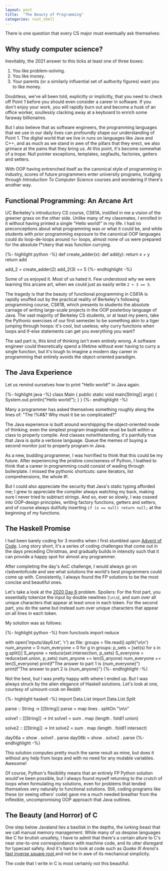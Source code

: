 ```yaml
---
layout: post
title:  "The Beauty of Programming"
categories: rust_shell
---
```


There is one question that every CS major must eventually ask themselves:

## Why study computer science?

Inevitably, the 2021 answer to this ticks at least one of three boxes:

1. You like problem-solving.
2. You like money.
3. Your parents (or a similarly influential set of authority figures) want you to like money.

Doubtless, we've all been told, explicitly or implicitly,
that you need to check off Point 1 before you should
even consider a career in software. 
If you don't enjoy your work, you will rapidly burn out
and become a husk of an office worker, soullessly
clacking away at a keyboard to enrich some faraway
billionaires.

But I also believe that
as software engineers, the programming languages that 
we use in our daily lives can profoundly shape our
understanding of Point 1. The digital world that
we live in runs on languages like Java and C++,
and as much as we stand in awe of the pillars
that they erect, we also grimace at the pains
that they bring us. At this point, it's become
somewhat of a trope: Null pointer exceptions,
templates, segfaults, factories, getters and setters.

With OOP having entrenched itself as the canonical
style of programming in industry, scores of future
programmers enter university programs, trudging
through *Introduction To Computer Science* courses
and wondering if there's another way.

## Functional Programming: An Arcane Art

UC Berkeley's introductory CS course, CS61A,
instilled in me a vision of the greener grass
on the other side. Unlike many of my classmates,
I enrolled in it without having printed a single
"Hello world!" in my life. I had no preconceptions
about what programming was or what it could be,
and while students with prior programming
exposure to the canonical OOP languages could do 
loop-de-loops around `for` loops,
almost none of us were prepared for the absolute
f*ckery that was function currying.

{%- highlight python -%}
def create_adder(x):
    def add(y):
        return x + y
    return add 

add_2 = create_adder(2)
add_2(3) == 5
{%- endhighlight -%}

Some of us enjoyed it. Most of us hated it. Few
understood *why* we were learning this arcane
art, when we could just as easily write `2 + 3 == 5`.

The tragedy is that the beauty of functional programming
in CS61A is rapidly snuffed out by the practical reality
of Berkeley's following programming course, CS61B, which
presents to students the absolute carnage of writing
large-scale projects in the OOP posterboy language of
Java. The vast majority of Berkeley CS students,
or at least my peers, take the Pythonic exercises
of our first semester to be something akin
to a tiger jumping through hoops: it's cool, but
useless; why curry functions when loops and if-else
statements can get you everything you want?

The sad part is, this kind of thinking isn't even
entirely wrong. A software engineer could theoretically
spend a lifetime without ever having to curry
a single function, but it's tough to imagine a modern
day career in programming that entirely avoids
the object-oriented paradigm.

## The Java Experience

Let us remind ourselves how to print "Hello world!" in Java
again.

{%- highlight java -%}
class Main {
    public static void main(String[] args) {
        System.out.println("Hello world!");
    }
}
{%- endhighlight -%}

Many a programmer has asked themselves something roughly along
the lines of: 
"The !%#&? Why must it be so complicated?"

The Java experience is built around worshipping the
object-oriented mode of thinking; even the simplest program
imaginable must be built within a class to properly compile.
And classes notwithstanding, it's painfully true that
Java is quite a verbose language. Queue the memes of
buying a second monitor just to properly program in
Java.

As a new, budding programmer, I was horrified to think
that this could be my future. After experiencing the pristine
conciseness of Python, I loathed to think that a
career in programming could consist of wading through
boilerplate. I missed the pythonic shortcuts: 
sane iterators, list comprehensions, the whole #!.

But I could also appreciate the security that Java's
static typing afforded me; I grew to appreciate the
compiler always watching my back, making sure I
never tried to subtract strings. And so, ever so slowly,
I was coaxed into OOP-design principles, writing factory
functions, getters and setters, and of course always
dutifully inserting `if (x == null) return null;`
at the beginning of my functions.

## The Haskell Promise

I had been barely coding for 3 months when I first
stumbled upon [Advent of Code](https://adventofcode.com).
Long story short, it's a series of coding challenges
that come out in the days preceding Christmas, and
gradually builds in intensity such that it can provide
a happy spot for almost any programmer.

After completing the day's AoC challenge, I would always
go on r/adventofcode and see what solutions the world's
best programmers could come up with. Consistently,
I always found the FP solutions to be the most
concise and beautiful ones.

Let's take a look at the 
[2020 Day 6](https://adventofcode.com/2020/day/6) problem.
Spoilers: For the first part, you essentially tokenize the input by double
newlines (`\n\n`), and sum over all unique characters that
appear at least once in each token.
For the second part, you do the same but instead sum
over unique characters that appear on all lines
in each token.

My solution was as follows:

{%- highlight python -%}
from functools import reduce

with open('inputs/day6.txt', 'r') as file:
    groups = file.read().split('\n\n')
    num_anyone = 0
    num_everyone = 0
    for g in groups:
        p_sets = [set(s) for s in g.split()]
        S_anyone = reduce(set.intersection, p_sets)
        S_everyone = reduce(set.union, p_sets)
        num_anyone += len(S_anyone)
        num_everyone += len(S_everyone)
    print(f"The answer to part 1 is {num_everyone}")
    print(f"The answer to part 2 is {num_anyone}")
{%- endhighlight -%}

Not the best, but I was pretty happy with where I ended up.
But I was always struck by the alien elegance of Haskell
solutions. Let's look at one, courtesy of u/mount-cook
on Reddit:

{%- highlight haskell -%}
import Data.List
import Data.List.Split

parse :: String -> [[String]]
parse = map lines . splitOn "\n\n"

solve1 :: [[String]] -> Int
solve1 = sum . map (length . foldl1 union) 

solve2 :: [[String]] -> Int
solve2 = sum . map (length . foldl1 intersect)

day06a = show . solve1 . parse
day06b = show . solve2 . parse
{%- endhighlight -%}

This solution computes pretty much the same result
as mine, but does it without any help from loops
and with no need for any mutable variables. Awesome!

Of course, Python's flexibility means that an entirely
FP Python solution would've been possible, but I always
found myself returning to the crutch of loops when
formulating my solutions, even for problems that lended
themselves very naturally to functional solutions.
Still, coding programs like these (or seeing others' code)
 gave me a much needed
breather from the inflexible, uncompromising OOP
approach that Java outlines.

## The Beauty (and Horror) of C 

One step below Javaland lies a basilisk in the depths,
the lurking beast that we call manual memory management.
While many of us despise languages like C for brutish unsafety,
I have to admit that there's a certain allure to C's near
one-to-one correspondance with machine code, and its utter
disregard for typecast safety. And it's hard to look
at code such as *Quake III Arena*'s [fast inverse square root
](https://en.wikipedia.org/wiki/Fast_inverse_square_root) and
not be in awe of its mechanical simplicity.

The code that I write in C is most certainly not this beautiful.
